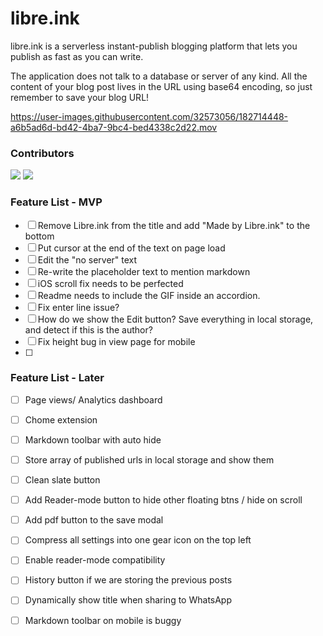 # libre.ink
libre.ink is a serverless instant-publish blogging platform that lets you publish as fast as you can write.

The application does not talk to a database or server of any kind. All the content of your blog post lives in the URL using base64 encoding, so just remember to save your blog URL!

https://user-images.githubusercontent.com/32573056/182714448-a6b5ad6d-bd42-4ba7-9bc4-bed4338c2d22.mov

### Contributors

[![](https://github.com/guptaviha.png?size=50)](https://github.com/guptaviha)
[![](https://github.com/karanrajpal.png?size=50)](https://github.com/karanrajpal)

### Feature List - MVP
 - [ ] Remove Libre.ink from the title and add "Made by Libre.ink" to the bottom
 - [ ] Put cursor at the end of the text on page load
 - [ ] Edit the "no server" text
 - [ ] Re-write the placeholder text to mention markdown
 - [ ] iOS scroll fix needs to be perfected
 - [ ] Readme needs to include the GIF inside an accordion.
 - [ ] Fix enter line issue?
 - [ ] How do we show the Edit button? Save everything in local storage, and detect if this is the author?
 - [ ] Fix height bug in view page for mobile
 - [ ] 

### Feature List - Later
 - [ ] Page views/ Analytics dashboard
 - [ ] Chome extension
 - [ ] Markdown toolbar with auto hide
 - [ ] Store array of published urls in local storage and show them
 - [ ] Clean slate button
 - [ ] Add Reader-mode button to hide other floating btns / hide on scroll
 - [ ] Add pdf button to the save modal
 - [ ] Compress all settings into one gear icon on the top left
 - [ ] Enable reader-mode compatibility
 - [ ] History button if we are storing the previous posts
 - [ ] Dynamically show title when sharing to WhatsApp
 - [ ] Markdown toolbar on mobile is buggy

